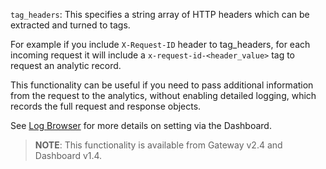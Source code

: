 

`tag_headers`:  This specifies a string array of HTTP headers which can be extracted and turned to tags. 

For example if you include `X-Request-ID` header to tag_headers, for each incoming request it will include a `x-request-id-<header_value>` tag to request an analytic record.

This functionality can be useful if you need to pass additional information from the request to the analytics, without enabling detailed logging, which records the full request and response objects.

See [Log Browser](https://tyk.io/docs/analyse/log-browser/) for more details on setting via the Dashboard.

> **NOTE**: This functionality is available from Gateway v2.4 and Dashboard v1.4.